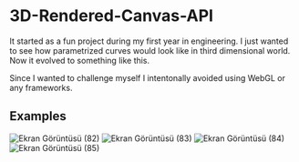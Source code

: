 # 3D-Rendered-Canvas-API
It started as a fun project during my first year in engineering. I just wanted to see how parametrized curves would look like in third dimensional world. Now it evolved to something like this.

Since I wanted to challenge myself I intentonally avoided using WebGL or any frameworks.

## Examples
![Ekran Görüntüsü (82)](https://github.com/user-attachments/assets/dc257bc8-2fa2-48ec-a8c1-b7a4187406e1)
![Ekran Görüntüsü (83)](https://github.com/user-attachments/assets/59464c65-f11c-44f4-9dce-69e9479f5a10)
![Ekran Görüntüsü (84)](https://github.com/user-attachments/assets/ee38bd04-fd9e-40cd-b948-68c797fb8eb4)
![Ekran Görüntüsü (85)](https://github.com/user-attachments/assets/7399ba2c-c2a5-428c-9381-20b36bc660ee)

